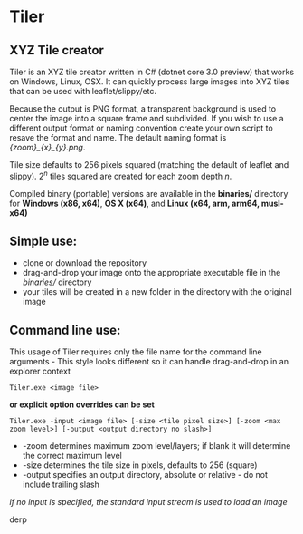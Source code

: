 Tiler
=====

## XYZ Tile creator

Tiler is an XYZ tile creator written in C# (dotnet core 3.0 preview) that works on Windows, Linux, OSX.
It can quickly process large images into XYZ tiles that can be used with leaflet/slippy/etc.

Because the output is PNG format, a transparent background is used to center the image into a square frame and subdivided. If you wish to use a different output format or naming convention create your own script to resave the format and name. The default naming format is *{zoom}\_{x}\_{y}.png*.

Tile size defaults to 256 pixels squared (matching the default of leaflet and slippy). 2<sup>*n*</sup> tiles squared are created for each zoom depth *n*.

Compiled binary (portable) versions are available in the **binaries/** directory for **Windows (x86, x64)**, **OS X (x64)**, and **Linux (x64, arm, arm64, musl-x64)**

## Simple use:

* clone or download the repository
* drag-and-drop your image onto the appropriate executable file in the *binaries/* directory
* your tiles will be created in a new folder in the directory with the original image

## Command line use:

This usage of Tiler requires only the file name for the command line arguments - This style looks different so it can handle drag-and-drop in an explorer context
```
Tiler.exe <image file>
```
**or explicit option overrides can be set**
```
Tiler.exe -input <image file> [-size <tile pixel size>] [-zoom <max zoom level>] [-output <output directory no slash>]
```
* -zoom determines maximum zoom level/layers; if blank it will determine the correct maximum level
* -size determines the tile size in pixels, defaults to 256 (square)
* -output specifies an output directory, absolute or relative - do not include trailing slash

*if no input is specified, the standard input stream is used to load an image*

derp